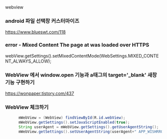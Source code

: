 webview 

### android 파일 선택창 커스터마이즈
https://www.blueswt.com/118

### error - Mixed Content The page at was loaded over HTTPS
webView.getSettings().setMixedContentMode(WebSettings.MIXED_CONTENT_ALWAYS_ALLOW);

### WebView 에서 window.open 기능과 a태그의 target='_blank' 새창 기능 구현하기
https://wonpaper.tistory.com/437

### WebView 체크하기
```java
      mWebView = (WebView) findViewById(R.id.webView);
      mWebView.getSettings().setJavaScriptEnabled(true);
      String userAgent = mWebView.getSettings().getUserAgentString();
      mWebView.getSettings().setUserAgentString(userAgent+" APP_WISHRROM_Android");
```
